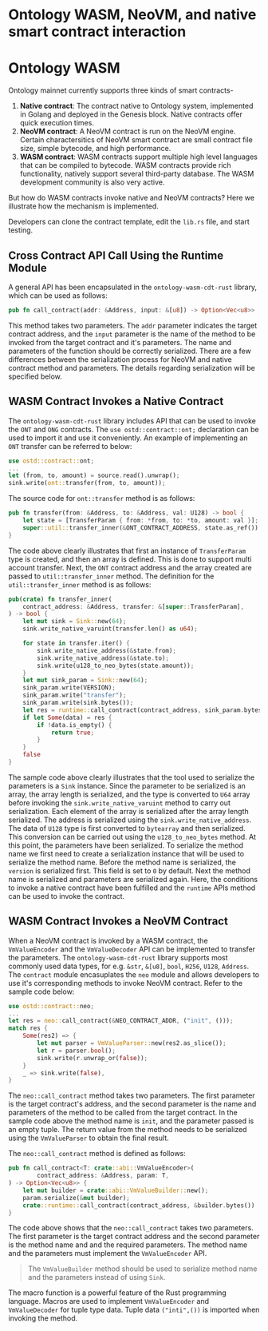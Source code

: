 # Ontology WASM, NeoVM, and native smart contract interaction

# Ontology WASM

Ontology mainnet currently supports three kinds of smart contracts-
1. **Native contract**: The contract native to Ontology system, implemented in Golang and deployed in the Genesis block. Native contracts offer quick execution times.
2. **NeoVM contract**: A NeoVM contract is run on the NeoVM engine. Certain charactersitics of NeoVM smart contract are small contract file size, simple bytecode, and high performance.
3. **WASM contract**: WASM contracts support multiple high level languages that can be compiled to bytecode. WASM contracts provide rich functionality, natively support several third-party database. The WASM development community is also very active.

But how do WASM contracts invoke native and NeoVM contracts? Here we illustrate how the mechanism is implemented.

Developers can clone the contract template, edit the `lib.rs` file, and start testing.

## Cross Contract API Call Using the Runtime Module

A general API has been encapsulated in the `ontology-wasm-cdt-rust` library, which can be used as follows:

```rust
pub fn call_contract(addr: &Address, input: &[u8]) -> Option<Vec<u8>>
```

This method takes two parameters. The `addr` parameter indicates the target contract address, and the `input` parameter is the name of the method to be invoked from the target contract and it's parameters. The name and parameters of the function should be correctly serialized. There are a few differences between the serialization process for NeoVM and native contract method and parameters. The details regarding serialization will be specified below.

## WASM Contract Invokes a Native Contract

The `ontology-wasm-cdt-rust` library includes API that can be used to invoke the `ONT` and `ONG` contracts. The `use ostd::contract::ont;` declaration can be used to import it and use it conveniently. An example of implementing an `ONT` transfer can be referred to below:

```rust
use ostd::contract::ont;
...
let (from, to, amount) = source.read().unwrap();
sink.write(ont::transfer(from, to, amount));
```

The source code for `ont::transfer` method is as follows:

```rust
pub fn transfer(from: &Address, to: &Address, val: U128) -> bool {
    let state = [TransferParam { from: *from, to: *to, amount: val }];
    super::util::transfer_inner(&ONT_CONTRACT_ADDRESS, state.as_ref())
}
```

The code above clearly illustrates that first an instance of `TransferParam` type is created, and then an array is defined. This is done to support multi account transfer. Next, the `ONT` contract address and the array created are passed to `util::transfer_inner` method. The definition for the `util::transfer_inner` method is as follows:

```rust
pub(crate) fn transfer_inner(
    contract_address: &Address, transfer: &[super::TransferParam],
) -> bool {
    let mut sink = Sink::new(64);
    sink.write_native_varuint(transfer.len() as u64);

    for state in transfer.iter() {
        sink.write_native_address(&state.from);
        sink.write_native_address(&state.to);
        sink.write(u128_to_neo_bytes(state.amount));
    }
    let mut sink_param = Sink::new(64);
    sink_param.write(VERSION);
    sink_param.write("transfer");
    sink_param.write(sink.bytes());
    let res = runtime::call_contract(contract_address, sink_param.bytes());
    if let Some(data) = res {
        if !data.is_empty() {
            return true;
        }
    }
    false
}
```

The sample code above clearly illustrates that the tool used to serialize the parameters is a `Sink` instance. Since the parameter to be serialized is an array, the array length is serialized, and the type is converted to `U64` array before invoking the `sink.write_native_varuint` method to carry out serialization. Each element of the array is serialized after the array length serialized.
The address is serialized using the `sink.write_native_address`. The data of `U128` type is first converted to `bytearray` and then serialized. This conversion can be carried out using the `u128_to_neo_bytes` method. At this point, the parameters have been serialized.
To serialize the method name we first need to create a serialization instance that will be used to serialize the method name. Before the method name is serialized, the `version` is serialized first. This field is set to `0` by default. Next the method name is serialized and parameters are serialized again. Here, the conditions to invoke a native contract have been fulfilled and the `runtime` APIs method can be used to invoke the contract.

## WASM Contract Invokes a NeoVM Contract

When a NeoVM contract is invoked by a WASM contract, the `VmValueEncoder` and the `VmValueDecoder` API can be implemented to transfer the parameters. The `ontology-wasm-cdt-rust` library supports most commonly used data types, for e.g. `&str`, `&[u8]`, `bool`, `H256`, `U128`, `Address`. The `contract` module encasuplates the `neo` module and allows developers to use it's corresponding methods to invoke NeoVM contract. Refer to the sample code below:

```rust
use ostd::contract::neo;
...
let res = neo::call_contract(&NEO_CONTRACT_ADDR, ("init", ()));
match res {
    Some(res2) => {
        let mut parser = VmValueParser::new(res2.as_slice());
        let r = parser.bool();
        sink.write(r.unwrap_or(false));
    }
    _ => sink.write(false),
}
```

The `neo::call_contract` method takes two parameters. The first parameter is the target contract's address, and the second parameter is the name and parameters of the method to be called from the target contract.
In the sample code above the method name is `init`, and the parameter passed is an empty tuple. The return value from the method needs to be serialized using the `VmValueParser` to obtain the final result.

The `neo::call_contract` method is defined as follows:

```rust
pub fn call_contract<T: crate::abi::VmValueEncoder>(
        contract_address: &Address, param: T,
) -> Option<Vec<u8>> {
    let mut builder = crate::abi::VmValueBuilder::new();
    param.serialize(&mut builder);
    crate::runtime::call_contract(contract_address, &builder.bytes())
}
```

The code above shows that the `neo::call_contract` takes two parameters. The first parameter is the target contract address and the second parameter is the method name and and the required parameters. The method name and the parameters must implement the `VmValueEncoder` API. 

> The `VmValueBuilder` method should be used to serialize method name and the parameters instead of using `Sink`. 

The macro function is a powerful feature of the Rust programming language. Macros are used to implement `VmValueEncoder` and `VmValueDecoder` for tuple type data. Tuple data `("inti",())` is imported when invoking the method.